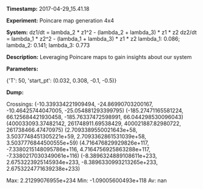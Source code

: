 **Timestamp:** 2017-04-29_15.41.18

**Experiment:** Poincare map generation 4x4

**System:**
dz1/dt = lambda_2 * z1^2 - (lambda_2 + lambda_3) * z1 * z2 
dz2/dt = lambda_1 * z2^2 - (lambda_1 + lambda_3) * z1 * z2 
lambda_1: 0.086; lambda_2: 0.141; lambda_3: 0.773

**Description:** Leveraging Poincare maps to gain insights about our system

**Parameters:**

{'T': 50, 'start_pt': (0.032, 0.308, -0.1, -0.5)}

**Dump:**



Crossings:
(-10.339334221909494, -24.86990703200167, -10.46425744047005, -25.054881293399795)
(-185.27471165581224, 66.125684421930458, -185.76337472598991, 66.044298530096043)
(400033093.37482142, 261748911.69538429, 400021887.82980722, 261738466.47470975)
(2.7093389550021643e+58, 3.5037748451305221e+59, 2.7093362861531039e+58, 3.5037776844500555e+59)
(4.716476829929826e+117, -7.3380215148095786e+116, 4.7164756925863288e+117, -7.3380217030349061e+116)
(-8.3896324889108611e+233, 2.6753223925145934e+233, -8.3896330993213265e+233, 2.6753224771639238e+233)

Max:
2.21299076955e+234
Min:
-1.09005600493e+118
Av:
nan
